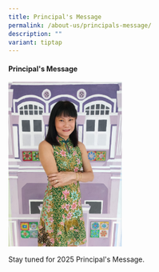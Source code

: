 ```yaml
---
title: Principal's Message
permalink: /about-us/principals-message/
description: ""
variant: tiptap
---
```

<h4>Principal's Message</h4>
<div class="isomer-image-wrapper">
<img style="width: 45%" height="auto" width="45%" alt="" src="/images/Mrs_Alison_Ho.jpeg">
</div>
<p>Stay tuned for 2025 Principal's Message.</p>